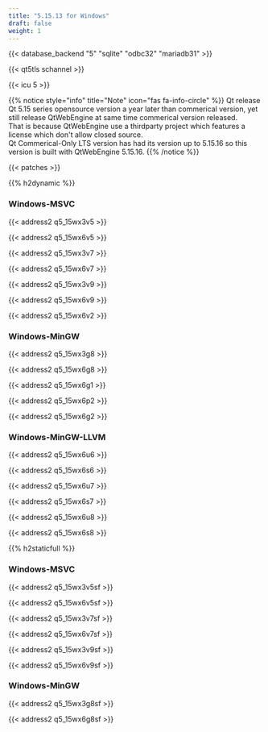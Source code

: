 ```yaml
---
title: "5.15.13 for Windows"
draft: false
weight: 1
---
```


{{< database_backend "5" "sqlite" "odbc32" "mariadb31" >}}

{{< qt5tls schannel >}}

{{< icu 5 >}}

{{% notice style="info" title="Note"  icon="fas fa-info-circle" %}}
Qt release Qt 5.15 series opensource version a year later than commerical version, yet still release QtWebEngine at same time commerical version released.  
That is because QtWebEngine use a thirdparty project which features a license which don't allow closed source.  
Qt Commerical-Only LTS version has had its version up to 5.15.16 so this version is built with QtWebEngine 5.15.16.
{{% /notice %}}

{{< patches >}}

{{% h2dynamic %}}

### Windows-MSVC

{{< address2 q5_15wx3v5 >}}

{{< address2 q5_15wx6v5 >}}

{{< address2 q5_15wx3v7 >}}

{{< address2 q5_15wx6v7 >}}

{{< address2 q5_15wx3v9 >}}

{{< address2 q5_15wx6v9 >}}

{{< address2 q5_15wx6v2 >}}

### Windows-MinGW

{{< address2 q5_15wx3g8 >}}

{{< address2 q5_15wx6g8 >}}

{{< address2 q5_15wx6g1 >}}

{{< address2 q5_15wx6p2 >}}

{{< address2 q5_15wx6g2 >}}

### Windows-MinGW-LLVM

{{< address2 q5_15wx6u6 >}}

{{< address2 q5_15wx6s6 >}}

{{< address2 q5_15wx6u7 >}}

{{< address2 q5_15wx6s7 >}}

{{< address2 q5_15wx6u8 >}}

{{< address2 q5_15wx6s8 >}}

{{% h2staticfull %}}

### Windows-MSVC

{{< address2 q5_15wx3v5sf >}}

{{< address2 q5_15wx6v5sf >}}

{{< address2 q5_15wx3v7sf >}}

{{< address2 q5_15wx6v7sf >}}

{{< address2 q5_15wx3v9sf >}}

{{< address2 q5_15wx6v9sf >}}

### Windows-MinGW

{{< address2 q5_15wx3g8sf >}}

{{< address2 q5_15wx6g8sf >}}

